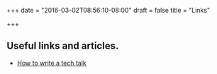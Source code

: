 +++
date = "2016-03-02T08:56:10-08:00"
draft = false
title = "Links"

+++

## Useful links and articles.
* [How to write a tech talk](http://wunder.schoenaberselten.com/2016/02/16/how-to-prepare-and-write-a-tech-conference-talk/)
